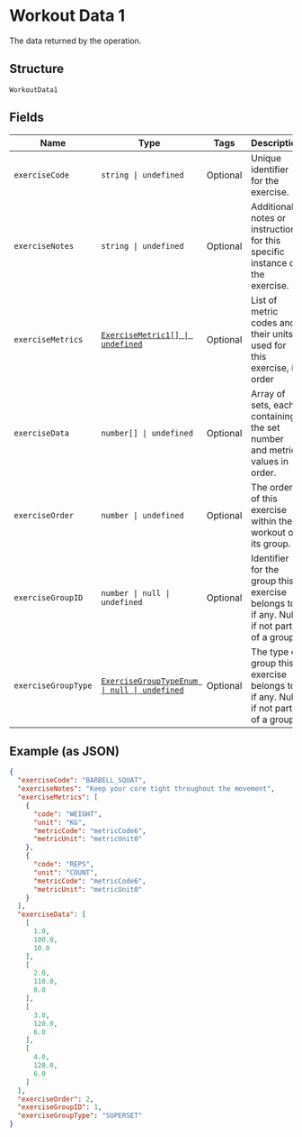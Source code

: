 
# Workout Data 1

The data returned by the operation.

## Structure

`WorkoutData1`

## Fields

| Name | Type | Tags | Description |
|  --- | --- | --- | --- |
| `exerciseCode` | `string \| undefined` | Optional | Unique identifier for the exercise. |
| `exerciseNotes` | `string \| undefined` | Optional | Additional notes or instructions for this specific instance of the exercise. |
| `exerciseMetrics` | [`ExerciseMetric1[] \| undefined`](../../doc/models/exercise-metric-1.md) | Optional | List of metric codes and their units used for this exercise, in order |
| `exerciseData` | `number[] \| undefined` | Optional | Array of sets, each containing the set number and metric values in order. |
| `exerciseOrder` | `number \| undefined` | Optional | The order of this exercise within the workout or its group. |
| `exerciseGroupID` | `number \| null \| undefined` | Optional | Identifier for the group this exercise belongs to, if any. Null if not part of a group. |
| `exerciseGroupType` | [`ExerciseGroupTypeEnum \| null \| undefined`](../../doc/models/exercise-group-type-enum.md) | Optional | The type of group this exercise belongs to, if any. Null if not part of a group. |

## Example (as JSON)

```json
{
  "exerciseCode": "BARBELL_SQUAT",
  "exerciseNotes": "Keep your core tight throughout the movement",
  "exerciseMetrics": [
    {
      "code": "WEIGHT",
      "unit": "KG",
      "metricCode": "metricCode6",
      "metricUnit": "metricUnit0"
    },
    {
      "code": "REPS",
      "unit": "COUNT",
      "metricCode": "metricCode6",
      "metricUnit": "metricUnit0"
    }
  ],
  "exerciseData": [
    [
      1.0,
      100.0,
      10.0
    ],
    [
      2.0,
      110.0,
      8.0
    ],
    [
      3.0,
      120.0,
      6.0
    ],
    [
      4.0,
      120.0,
      6.0
    ]
  ],
  "exerciseOrder": 2,
  "exerciseGroupID": 1,
  "exerciseGroupType": "SUPERSET"
}
```

